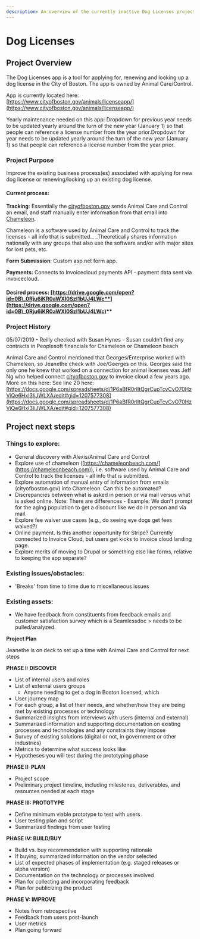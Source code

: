 ```yaml
---
description: An overview of the currently inactive Dog Licenses project
---
```


# Dog Licenses

## Project Overview

The Dog Licenses app is a tool for applying for, renewing and looking up a dog license in the City of Boston. The app is owned by Animal Care/Control.

App is currently located here:  [https://www.cityofboston.gov/animals/licenseapp/](https://www.cityofboston.gov/animals/licenseapp/)

Yearly maintenance needed on this app: Dropdown for previous year needs to be updated yearly around the turn of the new year (January 1) so that people can reference a license number from the year prior.Dropdown for year needs to be updated yearly around the turn of the new year (January 1) so that people can reference a license number from the year prior.&#x20;

### Project Purpose

Improve the existing business process(es) associated with applying for new dog license or renewing/looking up an existing dog license.&#x20;

#### Current process:

**Tracking**: Essentially the [cityofboston.gov](http://cityofboston.gov) sends Animal Care and Control an email, and staff manually enter information from that email into [Chameleon](https://chameleonbeach.com).&#x20;

Chameleon is a software used by Animal Care and Control to track the licenses - all info that is submitted._ _Theoretically shares information nationally with any groups that also use the software and/or with major sites for lost pets, etc.

**Form Submission**: Custom asp.net form app.

**Payments**: Connects to Invoicecloud payments API - payment data sent via invoicecloud.

#### Desired process: [**https://drive.google.com/open?id=0B\_0Rju6iKR0aWXl0SzI1bUJ4LWc**](https://drive.google.com/open?id=0B\_0Rju6iKR0aWXl0SzI1bUJ4LWc)****

### Project History

05/07/2019 - Reilly checked with Susan Hynes - Susan couldn’t find any contracts in Peoplesoft financials for Chameleon or Chameleon beach

Animal Care and Control mentioned that Georges/Enterprise worked with Chameleon, so Jeanethe check with Joe/Goerges on this. Georges said the only one he knew that worked on a connection for animal licenses was Jeff Ng who helped connect [cityofboston.gov](http://cityofboston.gov) to invoice cloud a few years ago. More on this here: See line 20 here: [https://docs.google.com/spreadsheets/d/1P6aBfR0rlltQgrCupTcvCvO70HzViQe6HxI3IiJWLXA/edit#gid=1207577308](https://docs.google.com/spreadsheets/d/1P6aBfR0rlltQgrCupTcvCvO70HzViQe6HxI3IiJWLXA/edit#gid=1207577308)

## Project next steps

### Things to explore:

* General discovery with Alexis/Animal Care and Control&#x20;
* Explore use of chameleon ([https://chameleonbeach.com/](https://chameleonbeach.com)), i.e. software used by Animal Care and Control to track the licenses - all info that is submitted.
* Explore automation of manual entry of  information from emails (cityofboston.gov) into Chameleon. Can this be automated?
* Discrepancies between what is asked in person or via mail versus what is asked online. Note: There are differences - Example: We don't prompt for the aging population to get a discount like we do in person and via mail.
* Explore fee waiver use cases (e.g., do seeing eye dogs get fees waived?)
* Online payment. Is this another opportunity for Stripe? Currently connected to Invoice Cloud, but users get kicks to invoice cloud landing page.
* Explore merits of moving to Drupal or something else like forms, relative to keeping the app separate?

### Existing issues/obstacles:

* 'Breaks' from time to time due to miscellaneous issues

### Existing assets:

* We have feedback from constituents from feedback emails and customer satisfaction survey which is a Seamlessdoc > needs to be pulled/analyzed.&#x20;

**Project Plan**

Jeanethe is on deck to set up a time with Animal Care and Control for next steps

**PHASE I: DISCOVER**

* List of internal users and roles
* List of external users groups
  * Anyone needing to get a dog in Boston licensed, which
* User journey map
* For each group, a list of their needs, and whether/how they are being met by existing processes or technology
* Summarized insights from interviews with users (internal and external)
* Summarized information and supporting documentation on existing processes and technologies and any constraints they impose
* Survey of existing solutions (digital or not, in government or other industries)
* Metrics to determine what success looks like
* Hypotheses you will test during the prototyping phase

**PHASE II: PLAN**

* Project scope
* Preliminary project timeline, including milestones, deliverables, and resources needed at each stage

**PHASE III: PROTOTYPE**

* Define minimum viable prototype to test with users
* User testing plan and script
* Summarized findings from user testing

**PHASE IV: BUILD/BUY**

* Build vs. buy recommendation with supporting rationale
* If buying, summarized information on the vendor selected
* List of expected phases of implementation (e.g. staged releases or alpha version)
* Documentation on the technology or processes involved
* Plan for collecting and incorporating feedback
* Plan for publicizing the product

**PHASE V: IMPROVE**

* Notes from retrospective
* Feedback from users post-launch
* User metrics
* Plan going forward


